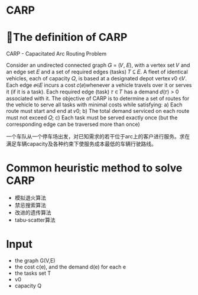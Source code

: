 # CARP
# The definition of CARP
CARP - Capacitated Arc Routing Problem

Consider an undirected connected graph 𝐺 = (𝑉, 𝐸), with a vertex set 𝑉 and an edge set 𝐸 and a set of required edges (tasks) 𝑇 ⊆ 𝐸. 
A fleet of identical vehicles, each of capacity 𝑄, is based at a designated depot vertex 𝑣0 ∈𝑉. Each edge 𝑒∈𝐸 incurs a cost 𝑐(𝑒)whenever a vehicle travels over it or serves it (if it is a task). Each required edge (task) 𝜏 ∈ 𝑇 has a demand 𝑑(𝜏) > 0 associated with it.
The objective of CARP is to determine a set of routes for the vehicle to serve all tasks with minimal costs while satisfying:
    a) Each route must start and end at 𝑣0; 
    b) The total demand serviced on each route must not exceed 𝑄;
    c) Each task must be served exactly once (but the corresponding edge can be traversed more than once)

一个车队从一个停车场出发，对已知需求的若干位于arc上的客户进行服务。求在满足车辆capacity及各种约束下使服务成本最低的车辆行驶路线。

# Common heuristic method to solve CARP
- 模拟退火算法
- 禁忌搜索算法
- 改进的遗传算法
- tabu-scatter算法

# Input
- the graph G(V,E)
- the cost c(e), and the demand d(e) for each e
- the tasks set T
- v0
- capacity Q